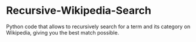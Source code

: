 # Recursive-Wikipedia-Search
Python code that allows to recursively search for a term and its category on Wikipedia, giving you the best match possible.
